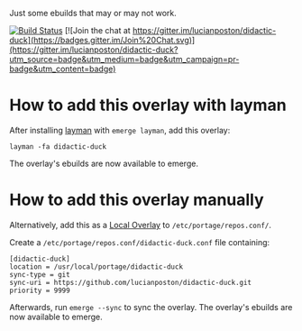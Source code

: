 Just some ebuilds that may or may not work.

[![Build Status](https://travis-ci.com/lucianposton/didactic-duck.svg?branch=master)](https://travis-ci.com/lucianposton/didactic-duck)
[![Join the chat at https://gitter.im/lucianposton/didactic-duck](https://badges.gitter.im/Join%20Chat.svg)](https://gitter.im/lucianposton/didactic-duck?utm_source=badge&utm_medium=badge&utm_campaign=pr-badge&utm_content=badge)

# How to add this overlay with layman

After installing [layman](http://wiki.gentoo.org/wiki/Layman) with
`emerge layman`, add this overlay:

	layman -fa didactic-duck

The overlay's ebuilds are now available to emerge.

# How to add this overlay manually

Alternatively, add this as a [Local Overlay](https://wiki.gentoo.org/wiki/Overlay/Local_overlay) to `/etc/portage/repos.conf/`.

Create a `/etc/portage/repos.conf/didactic-duck.conf` file containing:

```
[didactic-duck]
location = /usr/local/portage/didactic-duck
sync-type = git
sync-uri = https://github.com/lucianposton/didactic-duck.git
priority = 9999
```

Afterwards, run `emerge --sync` to sync the overlay. The overlay's ebuilds are now available to emerge.
